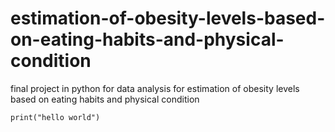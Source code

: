 # estimation-of-obesity-levels-based-on-eating-habits-and-physical-condition
final project in python for data analysis for estimation of obesity levels based on eating habits and physical condition

```
print("hello world")
```
